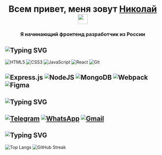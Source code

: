 <h1 align="center">Всем привет, меня зовут <a href="https://github.com/rusgans1" target="_blank">Николай</a> 
<img src="https://github.com/blackcater/blackcater/raw/main/images/Hi.gif" height="32"/></h1>
<h3 align="center">Я начинающий фронтенд разработчик из России</h3>


![Typing SVG](https://readme-typing-svg.herokuapp.com?color=%2336BCF7&lines=Мой+стек)
---
![HTML5](https://img.shields.io/badge/html5-%23E34F26.svg?style=for-the-badge&logo=html5&logoColor=white)
![CSS3](https://img.shields.io/badge/css3-%231572B6.svg?style=for-the-badge&logo=css3&logoColor=white)
![JavaScript](https://img.shields.io/badge/javascript-%23323330.svg?style=for-the-badge&logo=javascript&logoColor=%23F7DF1E)
![React](https://img.shields.io/badge/react-%2320232a.svg?style=for-the-badge&logo=react&logoColor=%2361DAFB)
![Git](https://img.shields.io/badge/git-%23F05033.svg?style=for-the-badge&logo=git&logoColor=white)

![Express.js](https://img.shields.io/badge/express.js-%23404d59.svg?style=for-the-badge&logo=express&logoColor=%2361DAFB)
![NodeJS](https://img.shields.io/badge/node.js-6DA55F?style=for-the-badge&logo=node.js&logoColor=white)
![MongoDB](https://img.shields.io/badge/MongoDB-%234ea94b.svg?style=for-the-badge&logo=mongodb&logoColor=white)
![Webpack](https://img.shields.io/badge/webpack-%238DD6F9.svg?style=for-the-badge&logo=webpack&logoColor=black)
![Figma](https://img.shields.io/badge/figma-%23F24E1E.svg?style=for-the-badge&logo=figma&logoColor=white)
---
![Typing SVG](https://readme-typing-svg.herokuapp.com?color=%2336BCF7&lines=Мои+контакты)
---
<a href="https://t.me/nikolas_petronas">![Telegram](https://img.shields.io/badge/Telegram-2CA5E0?style=for-the-badge&logo=telegram&logoColor=white)</a>
<a href="https://wa.me/79111500052">![WhatsApp](https://img.shields.io/badge/WhatsApp-25D366?style=for-the-badge&logo=whatsapp&logoColor=white)</a>
<a href="mailto:rusgans@icloud.com">![Gmail](https://img.shields.io/badge/Gmail-D14836?style=for-the-badge&logo=gmail&logoColor=white)</a>
---
![Typing SVG](https://readme-typing-svg.herokuapp.com?color=%2336BCF7&lines=Моя+статистика)
---
![Top Langs](https://github-readme-stats.vercel.app/api/top-langs/?username=rusgans1)
![GitHub Streak](https://github-readme-streak-stats.herokuapp.com/?user=rusgans1)
